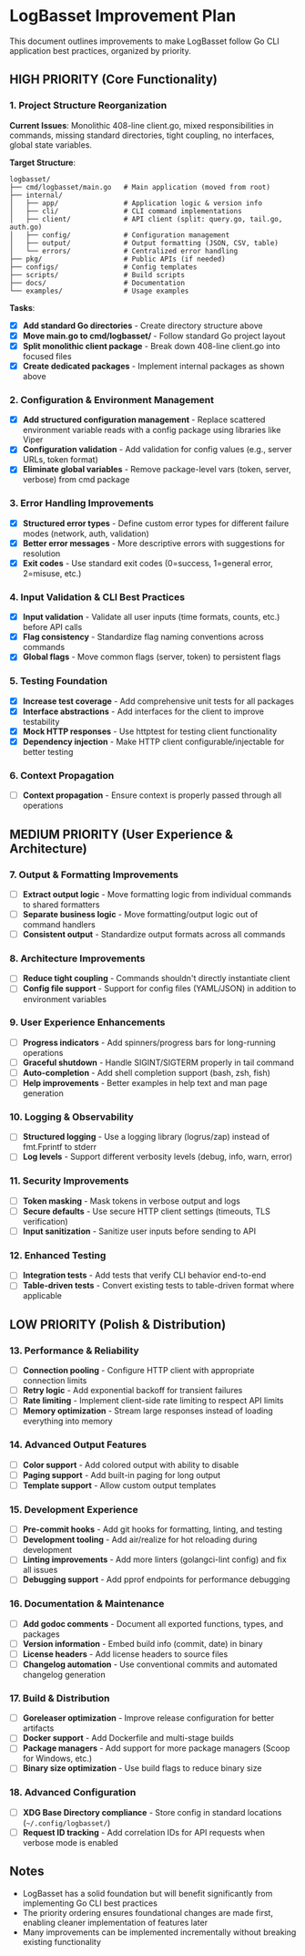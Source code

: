 # LogBasset Improvement Plan

This document outlines improvements to make LogBasset follow Go CLI application best practices, organized by priority.

## HIGH PRIORITY (Core Functionality)

### 1. Project Structure Reorganization
**Current Issues**: Monolithic 408-line client.go, mixed responsibilities in commands, missing standard directories, tight coupling, no interfaces, global state variables.

**Target Structure**:
```
logbasset/
├── cmd/logbasset/main.go   # Main application (moved from root)
├── internal/
│   ├── app/                # Application logic & version info
│   ├── cli/                # CLI command implementations  
│   ├── client/             # API client (split: query.go, tail.go, auth.go)
│   ├── config/             # Configuration management
│   ├── output/             # Output formatting (JSON, CSV, table)
│   └── errors/             # Centralized error handling
├── pkg/                    # Public APIs (if needed)
├── configs/                # Config templates
├── scripts/                # Build scripts
├── docs/                   # Documentation
└── examples/               # Usage examples
```

**Tasks**:
- [x] **Add standard Go directories** - Create directory structure above
- [x] **Move main.go to cmd/logbasset/** - Follow standard Go project layout
- [x] **Split monolithic client package** - Break down 408-line client.go into focused files
- [x] **Create dedicated packages** - Implement internal packages as shown above

### 2. Configuration & Environment Management
- [x] **Add structured configuration management** - Replace scattered environment variable reads with a config package using libraries like Viper
- [x] **Configuration validation** - Add validation for config values (e.g., server URLs, token format)
- [x] **Eliminate global variables** - Remove package-level vars (token, server, verbose) from cmd package

### 3. Error Handling Improvements
- [x] **Structured error types** - Define custom error types for different failure modes (network, auth, validation)
- [x] **Better error messages** - More descriptive errors with suggestions for resolution
- [x] **Exit codes** - Use standard exit codes (0=success, 1=general error, 2=misuse, etc.)

### 4. Input Validation & CLI Best Practices
- [x] **Input validation** - Validate all user inputs (time formats, counts, etc.) before API calls
- [x] **Flag consistency** - Standardize flag naming conventions across commands  
- [x] **Global flags** - Move common flags (server, token) to persistent flags

### 5. Testing Foundation
- [x] **Increase test coverage** - Add comprehensive unit tests for all packages
- [x] **Interface abstractions** - Add interfaces for the client to improve testability
- [x] **Mock HTTP responses** - Use httptest for testing client functionality
- [x] **Dependency injection** - Make HTTP client configurable/injectable for better testing

### 6. Context Propagation
- [ ] **Context propagation** - Ensure context is properly passed through all operations

## MEDIUM PRIORITY (User Experience & Architecture)

### 7. Output & Formatting Improvements
- [ ] **Extract output logic** - Move formatting logic from individual commands to shared formatters
- [ ] **Separate business logic** - Move formatting/output logic out of command handlers
- [ ] **Consistent output** - Standardize output formats across all commands

### 8. Architecture Improvements
- [ ] **Reduce tight coupling** - Commands shouldn't directly instantiate client
- [ ] **Config file support** - Support for config files (YAML/JSON) in addition to environment variables

### 9. User Experience Enhancements
- [ ] **Progress indicators** - Add spinners/progress bars for long-running operations
- [ ] **Graceful shutdown** - Handle SIGINT/SIGTERM properly in tail command
- [ ] **Auto-completion** - Add shell completion support (bash, zsh, fish)
- [ ] **Help improvements** - Better examples in help text and man page generation

### 10. Logging & Observability
- [ ] **Structured logging** - Use a logging library (logrus/zap) instead of fmt.Fprintf to stderr
- [ ] **Log levels** - Support different verbosity levels (debug, info, warn, error)

### 11. Security Improvements
- [ ] **Token masking** - Mask tokens in verbose output and logs
- [ ] **Secure defaults** - Use secure HTTP client settings (timeouts, TLS verification)
- [ ] **Input sanitization** - Sanitize user inputs before sending to API

### 12. Enhanced Testing
- [ ] **Integration tests** - Add tests that verify CLI behavior end-to-end
- [ ] **Table-driven tests** - Convert existing tests to table-driven format where applicable

## LOW PRIORITY (Polish & Distribution)

### 13. Performance & Reliability
- [ ] **Connection pooling** - Configure HTTP client with appropriate connection limits
- [ ] **Retry logic** - Add exponential backoff for transient failures
- [ ] **Rate limiting** - Implement client-side rate limiting to respect API limits
- [ ] **Memory optimization** - Stream large responses instead of loading everything into memory

### 14. Advanced Output Features
- [ ] **Color support** - Add colored output with ability to disable
- [ ] **Paging support** - Add built-in paging for long output
- [ ] **Template support** - Allow custom output templates

### 15. Development Experience
- [ ] **Pre-commit hooks** - Add git hooks for formatting, linting, and testing
- [ ] **Development tooling** - Add air/realize for hot reloading during development
- [ ] **Linting improvements** - Add more linters (golangci-lint config) and fix all issues
- [ ] **Debugging support** - Add pprof endpoints for performance debugging

### 16. Documentation & Maintenance
- [ ] **Add godoc comments** - Document all exported functions, types, and packages
- [ ] **Version information** - Embed build info (commit, date) in binary
- [ ] **License headers** - Add license headers to source files
- [ ] **Changelog automation** - Use conventional commits and automated changelog generation

### 17. Build & Distribution
- [ ] **Goreleaser optimization** - Improve release configuration for better artifacts
- [ ] **Docker support** - Add Dockerfile and multi-stage builds
- [ ] **Package managers** - Add support for more package managers (Scoop for Windows, etc.)
- [ ] **Binary size optimization** - Use build flags to reduce binary size

### 18. Advanced Configuration
- [ ] **XDG Base Directory compliance** - Store config in standard locations (`~/.config/logbasset/`)
- [ ] **Request ID tracking** - Add correlation IDs for API requests when verbose mode is enabled

## Notes

- LogBasset has a solid foundation but will benefit significantly from implementing Go CLI best practices
- The priority ordering ensures foundational changes are made first, enabling cleaner implementation of features later
- Many improvements can be implemented incrementally without breaking existing functionality